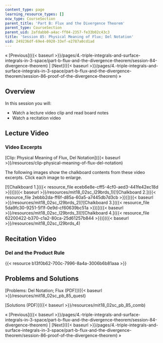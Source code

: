 ```yaml
---
content_type: page
learning_resource_types: []
ocw_type: CourseSection
parent_title: 'Part B: Flux and the Divergence Theorem'
parent_type: CourseSection
parent_uid: 2afdabb0-a4ac-ff04-2357-fe33b02c43c3
title: 'Session 85: Physical Meaning of Flux; Del Notation'
uid: 249236df-69e4-0920-33ef-e2787a0cd1ad
---
```


« [Previous]({{< baseurl >}}/pages/4.-triple-integrals-and-surface-integrals-in-3-space/part-b-flux-and-the-divergence-theorem/session-84-divergence-theorem) | [Next]({{< baseurl >}}/pages/4.-triple-integrals-and-surface-integrals-in-3-space/part-b-flux-and-the-divergence-theorem/session-86-proof-of-the-divergence-theorem) »

Overview
--------

In this session you will:

*   Watch a lecture video clip and read board notes
*   Watch a recitation video

Lecture Video
-------------

### Video Excerpts

[Clip: Physical Meaning of Flux, Del Notation]({{< baseurl >}}/resources/clip-physical-meaning-of-flux-del-notation)

The following images show the chalkboard contents from these video excerpts. Click each image to enlarge.

[![Chalkboard 1.]({{< resource_file eceb6e8e-cff5-4cf0-aed3-441fe42ec18d >}})]({{< baseurl >}}/resources/mit18_02sc_l29brds_1)[![Chalkboard 2.]({{< resource_file 2ebbb2da-ff6f-d85a-60a5-a7445db7d3cb >}})]({{< baseurl >}}/resources/mit18_02sc_l29brds_2)[![Chalkboard 3.]({{< resource_file 5da9fc30-9251-5f1f-0e9d-cf60639bc51a >}})]({{< baseurl >}}/resources/mit18_02sc_l29brds_3)[![Chalkboard 4.]({{< resource_file 62200422-b370-c1a2-80ca-25d61257b844 >}})]({{< baseurl >}}/resources/mit18_02sc_l29brds_4)

Recitation Video
----------------

### Del and the Product Rule

{{< resource b13f0b62-700c-7996-8a4a-3006b6b81aaa >}}

Problems and Solutions
----------------------

[Problems: Del Notation; Flux (PDF)]({{< baseurl >}}/resources/mit18_02sc_pb_85_quest)

[Solutions (PDF)]({{< baseurl >}}/resources/mit18_02sc_pb_85_comb)

« [Previous]({{< baseurl >}}/pages/4.-triple-integrals-and-surface-integrals-in-3-space/part-b-flux-and-the-divergence-theorem/session-84-divergence-theorem) | [Next]({{< baseurl >}}/pages/4.-triple-integrals-and-surface-integrals-in-3-space/part-b-flux-and-the-divergence-theorem/session-86-proof-of-the-divergence-theorem) »